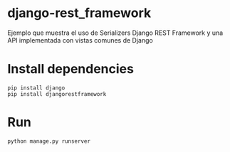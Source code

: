 # django-rest_framework
Ejemplo que muestra el uso de Serializers Django REST Framework y una API implementada con vistas comunes de Django

# Install dependencies
    pip install django
    pip install djangorestframework

# Run
    python manage.py runserver
